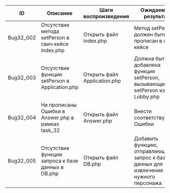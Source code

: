 | ID        | Описание                                           | Шаги воспроизведения         | Ожидаемый результат                                                                  |
| --------- | -------------------------------------------------- | ---------------------------- | ------------------------------------------------------------------------------------ |
| Bug32_002 | Отсутствие метода setPerson в свич кейсе index.php | Открыть файл index.php       | Метод setPerson должен быть прописан в свич кейсе                                    |
| Bug32_003 | Отсутствие функции setPerson в Application.php     | Открыть файл Application.php | Должна быть добавлена функция setPerson, вызывающая setPerson из Lobby.php           |
| Bug32_004 | Не прописаны Ошибки в Answer.php в рамках task_32  | Открыть файл Answer.php      | Внести соответствующие Ошибки                                                        |
| Bug32_005 | Отсутствие функции запроса к базе данных в DB.php  | Открыть файл DB.php          | Добавить функцию, отправляющую запрос к базе данных для извлечения нужного персонажа |
